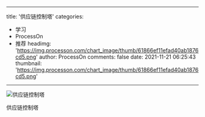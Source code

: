 
---
title: '供应链控制塔'
categories: 
 - 学习
 - ProcessOn
 - 推荐
headimg: 'https://img.processon.com/chart_image/thumb/61866ef11efad40ab1876cd5.png'
author: ProcessOn
comments: false
date: 2021-11-21 06:25:43
thumbnail: 'https://img.processon.com/chart_image/thumb/61866ef11efad40ab1876cd5.png'
---

<div>   
<img class="thumb" alt="供应链控制塔" src="https://img.processon.com/chart_image/thumb/61866ef11efad40ab1876cd5.png" referrerpolicy="no-referrer">
<p>供应链控制塔</p>  
</div>
            